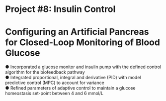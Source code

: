 # Project #8: Insulin Control
# Configuring an Artificial Pancreas for Closed-Loop Monitoring of Blood Glucose

● Incorporated a glucose monitor and insulin pump with the defined control algorithm for the biofeedback pathway                
● Integrated proportional, integral and derivative (PID) with model predictive control (MPC) to account for variance          
● Refined parameters of adaptive control to maintain a glucose homeostasis set-point between 4 and 6 mmol/L

